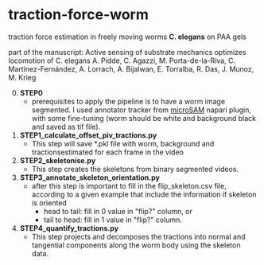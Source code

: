 # traction-force-worm
traction force estimation in freely moving worms **C. elegans** on PAA gels

part of the manuscript: Active sensing of substrate mechanics optimizes locomotion of C. elegans A. Pidde, C. Agazzi, M. Porta-de-la-Riva, C. Martínez-Fernández, A. Lorrach, A. Bijalwan, E. Torralba, R. Das, J. Munoz, M. Krieg

0. **STEP0**
   + prerequisites to apply the pipeline is to have a worm image segmented. I used annotator tracker from [microSAM](https://github.com/computational-cell-analytics/micro-sam) napari plugin, with some fine-tuning (worm should be white and background black and saved as tif file).
1. **STEP1_calculate_offset_piv_tractions.py**
    + This step will save *.pkl file with worm, background and tractionsestimated for each frame in the video 
2. **STEP2_skeletonise.py**
    + This step creates the skeletons from binary segmented videos. 
3. **STEP3_annotate_skeleton_orientation.py**
    + after this step is important to fill in the flip_skeleton.csv file, according to a given example that include the information if skeleton is oriented
       + head to tail: fill in 0 value in "flip?" column, or
       + tail to head: fill in 1 value in "flip?" column.
4. **STEP4_quantify_tractions.py**
    + This step projects and decomposes the tractions into normal and tangential components along the worm body using the skeleton data.
